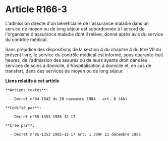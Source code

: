 # Article R166-3

L'admission directe d'un bénéficiaire de l'assurance maladie dans un service de moyen ou de long séjour est subordonnée à
l'accord de l'organisme d'assurance maladie dont il relève, donné après avis du service du contrôle médical. 

Sans préjudice des dispositions de la section 4 du chapitre 4 du titre VII du présent livre, le service du contrôle médical
est informé, sous quarante-huit heures, de l'admission des assurés ou de leurs ayants droit dans les services de soins à
domicile, d'hospitalisation à domicile et, en cas de transfert, dans des services de moyen ou de long séjour.

**Liens relatifs à cet article**

	**Anciens textes**:

	  - Décret n°84-1042 du 28 novembre 1984 - art. 6 (Ab)

	**Codifié par**:

	  - Décret n°85-1353 1985-12-17

	**Créé par**:

	  - Décret n°85-1353 1985-12-17 art. 1 JORF 21 décembre 1985
